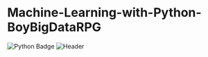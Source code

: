# Machine-Learning-with-Python-BoyBigDataRPG
![Python Badge](https://img.shields.io/badge/Python-3776AB?logo=python&logoColor=fff&style=for-the-badge)
![Header](https://yt3.ggpht.com/Kc_-rVqMNOaHpj9fIJq8_UVHuQNK0HUx4ngpC99mKwNZd_kWyh_6iyd9c51trmQwx7NkJ_RkuA=s900-c-k-c0x00ffffff-no-rj)
